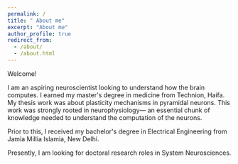 ```yaml
---
permalink: /
title: " About me"
excerpt: "About me"
author_profile: true
redirect_from: 
  - /about/
  - /about.html
---
```


Welcome!

I am an aspiring neuroscientist looking to understand how the brain 
computes. I earned my master's degree in medicine from Technion, Haifa. My
thesis work was about plasticity mechanisms in pyramidal neurons. This work was strongly rooted in
neurophysiology— an essential chunk of knowledge needed to understand
the computation of the neurons.

Prior to this, I received my bachelor's degree in Electrical Engineering
from Jamia Millia Islamia, New Delhi.

Presently, I am looking for doctoral research roles in System Neurosciences.


<script type="text/javascript" id="clustrmaps" src="//clustrmaps.com/map_v2.js?d=6cCnZuQi2VqRnr2YQinvgJOfLY2c5Am1qIdwP0AiqRk&cl=ffffff&w=a"></script>